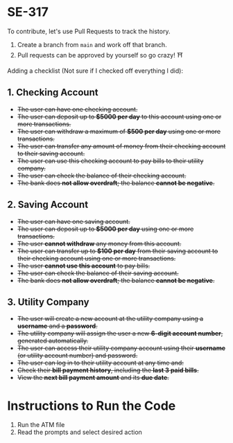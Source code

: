 # SE-317

To contribute, let's use Pull Requests to track the history.

1. Create a branch from `main` and work off that branch.
2. Pull requests can be approved by yourself so go crazy! ⛩️

Adding a checklist (Not sure if I checked off everything I did): 

## 1. Checking Account
- ~~The user can have one checking account.~~
- ~~The user can deposit up to **$5000 per day** to this account using one or more transactions.~~
- ~~The user can withdraw a maximum of **$500 per day** using one or more transactions.~~
- ~~The user can transfer any amount of money from their checking account to their saving account.~~
- ~~The user can use this checking account to pay bills to their utility company.~~
- ~~The user can check the balance of their checking account.~~
- ~~The bank does **not allow overdraft**; the balance **cannot be negative**.~~

## 2. Saving Account

- ~~The user can have one saving account.~~
- ~~The user can deposit up to **$5000 per day** using one or more transactions.~~
- ~~The user **cannot withdraw** any money from this account.~~
- ~~The user can transfer up to **$100 per day** from their saving account to their checking account using one or more transactions.~~
- ~~The user **cannot use this account** to pay bills.~~
- ~~The user can check the balance of their saving account.~~
- ~~The bank does **not allow overdraft**; the balance **cannot be negative**.~~

## 3. Utility Company

- ~~The user will create a new account at the utility company using a **username** and a **password**.~~
- ~~The utility company will assign the user a new **6-digit account number**, generated automatically.~~
- ~~The user can access their utility company account using their **username** (or utility account number) and password.~~
- ~~The user can log in to their utility account at any time and:~~
- ~~Check their **bill payment history**, including the **last 3 paid bills**.~~
- ~~View the **next bill payment amount** and its **due date**.~~

# Instructions to Run the Code
1. Run the ATM file
2. Read the prompts and select desired action
